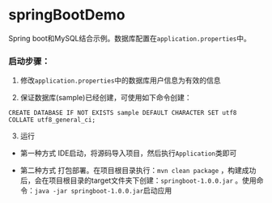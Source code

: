# springBootDemo
Spring boot和MySQL结合示例。数据库配置在`application.properties`中。

### 启动步骤：
1. 修改`application.properties`中的数据库用户信息为有效的信息

2. 保证数据库(sample)已经创建，可使用如下命令创建：
```
CREATE DATABASE IF NOT EXISTS sample DEFAULT CHARACTER SET utf8 COLLATE utf8_general_ci;
```

3. 运行

* 第一种方式
   IDE启动，将源码导入项目，然后执行`Application`类即可

* 第二种方式
   打包部署。在项目根目录执行：`mvn clean package` ，构建成功后，会在项目根目录的target文件夹下创建：`springboot-1.0.0.jar` 。使用命令：`java -jar springboot-1.0.0.jar`启动应用